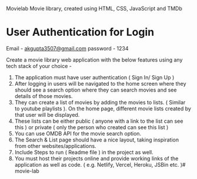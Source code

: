 Movielab
Movie library, created using HTML, CSS, JavaScript and TMDb

# User Authentication for Login
Email -  akgupta3507@gmail.com
password - 1234

Create a movie library web application with the below features using any tech stack of your choice -

1. The application must have user authentication ( Sign In/ Sign Up )
2. After logging in users will be navigated to the home screen where they should see a search
   option where they can search movies and see details of those movies.
3. They can create a list of movies by adding the movies to lists. ( Similar to youtube playlists ).
   On the home page, different movie lists created by that user will be displayed.
4. These lists can be either public ( anyone with a link to the list can see this ) or private ( only
   the person who created can see this list )
5. You can use OMDB API for the movie search option.
6. The Search & List page should have a nice layout, taking inspiration from other
   websites/applications.
7. Include Steps to run ( Readme file ) in the project as well.
8. You must host their projects online and provide working links of the application as well as
   code. ( e.g. Netlify, Vercel, Heroku, JSBin etc. )# movie-lab
